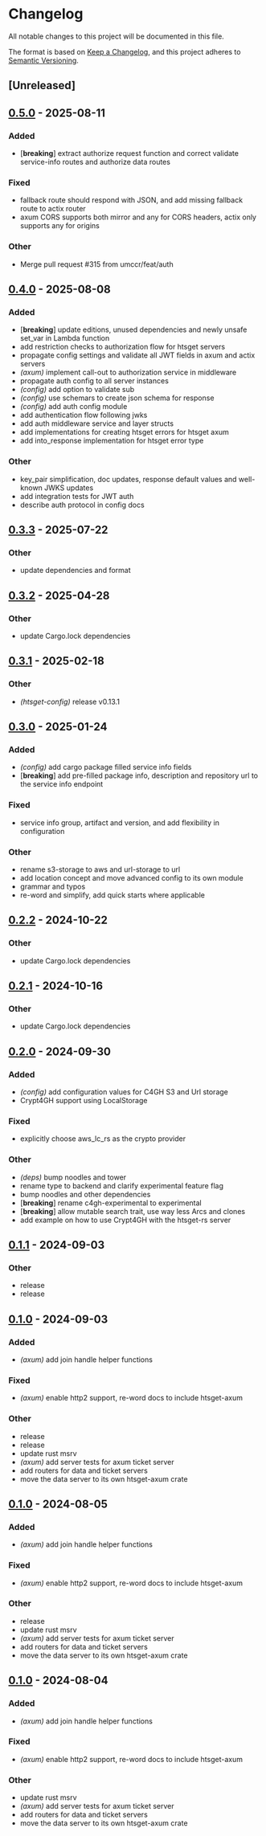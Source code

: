 # Changelog

All notable changes to this project will be documented in this file.

The format is based on [Keep a Changelog](https://keepachangelog.com/en/1.0.0/),
and this project adheres to [Semantic Versioning](https://semver.org/spec/v2.0.0.html).

## [Unreleased]

## [0.5.0](https://github.com/umccr/htsget-rs/compare/htsget-axum-v0.4.0...htsget-axum-v0.5.0) - 2025-08-11

### Added

- [**breaking**] extract authorize request function and correct validate service-info routes and authorize data routes

### Fixed

- fallback route should respond with JSON, and add missing fallback route to actix router
- axum CORS supports both mirror and any for CORS headers, actix only supports any for origins

### Other

- Merge pull request #315 from umccr/feat/auth

## [0.4.0](https://github.com/umccr/htsget-rs/compare/htsget-axum-v0.3.3...htsget-axum-v0.4.0) - 2025-08-08

### Added

- [**breaking**] update editions, unused dependencies and newly unsafe set_var in Lambda function
- add restriction checks to authorization flow for htsget servers
- propagate config settings and validate all JWT fields in axum and actix servers
- *(axum)* implement call-out to authorization service in middleware
- propagate auth config to all server instances
- *(config)* add option to validate sub
- *(config)* use schemars to create json schema for response
- *(config)* add auth config module
- add authentication flow following jwks
- add auth middleware service and layer structs
- add implementations for creating htsget errors for htsget axum
- add into_response implementation for htsget error type

### Other

- key_pair simplification, doc updates, response default values and well-known JWKS updates
- add integration tests for JWT auth
- describe auth protocol in config docs

## [0.3.3](https://github.com/umccr/htsget-rs/compare/htsget-axum-v0.3.2...htsget-axum-v0.3.3) - 2025-07-22

### Other

- update dependencies and format

## [0.3.2](https://github.com/umccr/htsget-rs/compare/htsget-axum-v0.3.1...htsget-axum-v0.3.2) - 2025-04-28

### Other

- update Cargo.lock dependencies

## [0.3.1](https://github.com/umccr/htsget-rs/compare/htsget-axum-v0.3.0...htsget-axum-v0.3.1) - 2025-02-18

### Other

- *(htsget-config)* release v0.13.1

## [0.3.0](https://github.com/umccr/htsget-rs/compare/htsget-axum-v0.2.2...htsget-axum-v0.3.0) - 2025-01-24

### Added

- *(config)* add cargo package filled service info fields
- [**breaking**] add pre-filled package info, description and repository url to the service info endpoint

### Fixed

- service info group, artifact and version, and add flexibility in configuration

### Other

- rename s3-storage to aws and url-storage to url
- add location concept and move advanced config to its own module
- grammar and typos
- re-word and simplify, add quick starts where applicable

## [0.2.2](https://github.com/umccr/htsget-rs/compare/htsget-axum-v0.2.1...htsget-axum-v0.2.2) - 2024-10-22

### Other

- update Cargo.lock dependencies

## [0.2.1](https://github.com/umccr/htsget-rs/compare/htsget-axum-v0.2.0...htsget-axum-v0.2.1) - 2024-10-16

### Other

- update Cargo.lock dependencies

## [0.2.0](https://github.com/umccr/htsget-rs/compare/htsget-axum-v0.1.1...htsget-axum-v0.2.0) - 2024-09-30

### Added

- *(config)* add configuration values for C4GH S3 and Url storage
- Crypt4GH support using LocalStorage

### Fixed

- explicitly choose aws_lc_rs as the crypto provider

### Other

- *(deps)* bump noodles and tower
- rename type to backend and clarify experimental feature flag
- bump noodles and other dependencies
- [**breaking**] rename c4gh-experimental to experimental
- [**breaking**] allow mutable search trait, use way less Arcs and clones
- add example on how to use Crypt4GH with the htsget-rs server

## [0.1.1](https://github.com/umccr/htsget-rs/compare/htsget-axum-v0.1.0...htsget-axum-v0.1.1) - 2024-09-03

### Other
- release
- release

## [0.1.0](https://github.com/umccr/htsget-rs/releases/tag/htsget-axum-v0.1.0) - 2024-09-03

### Added
- *(axum)* add join handle helper functions

### Fixed
- *(axum)* enable http2 support, re-word docs to include htsget-axum

### Other
- release
- release
- update rust msrv
- *(axum)* add server tests for axum ticket server
- add routers for data and ticket servers
- move the data server to its own htsget-axum crate

## [0.1.0](https://github.com/umccr/htsget-rs/releases/tag/htsget-axum-v0.1.0) - 2024-08-05

### Added
- *(axum)* add join handle helper functions

### Fixed
- *(axum)* enable http2 support, re-word docs to include htsget-axum

### Other
- release
- update rust msrv
- *(axum)* add server tests for axum ticket server
- add routers for data and ticket servers
- move the data server to its own htsget-axum crate

## [0.1.0](https://github.com/umccr/htsget-rs/releases/tag/htsget-axum-v0.1.0) - 2024-08-04

### Added
- *(axum)* add join handle helper functions

### Fixed
- *(axum)* enable http2 support, re-word docs to include htsget-axum

### Other
- update rust msrv
- *(axum)* add server tests for axum ticket server
- add routers for data and ticket servers
- move the data server to its own htsget-axum crate
